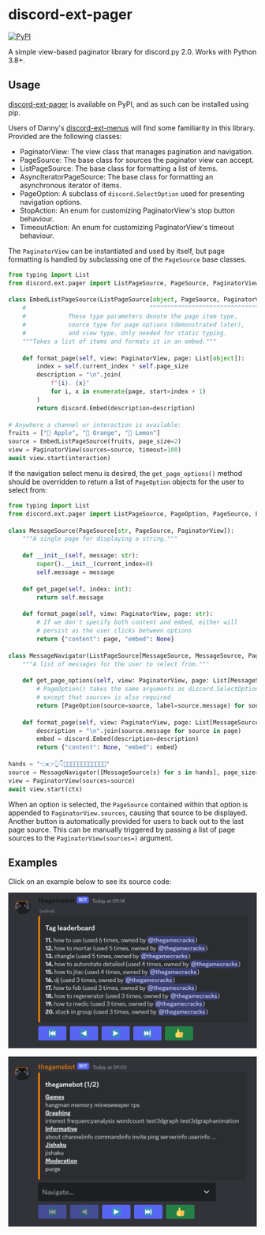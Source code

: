 # discord-ext-pager

[![PyPI](https://img.shields.io/pypi/v/discord-ext-pager?label=View%20on%20pypi&style=flat-square)](https://pypi.org/project/discord-ext-pager/)

A simple view-based paginator library for discord.py 2.0. Works with Python 3.8+.

## Usage

[discord-ext-pager] is available on PyPI, and as such can be installed using pip.

Users of Danny's [discord-ext-menus] will find some familiarity
in this library. Provided are the following classes:

- PaginatorView:
  The view class that manages pagination and navigation.
- PageSource:
  The base class for sources the paginator view can accept.
- ListPageSource:
  The base class for formatting a list of items.
- AsyncIteratorPageSource:
  The base class for formatting an asynchronous iterator of items.
- PageOption:
  A subclass of `discord.SelectOption` used for presenting navigation options.
- StopAction:
  An enum for customizing PaginatorView's stop button behaviour.
- TimeoutAction:
  An enum for customizing PaginatorView's timeout behaviour.

[discord-ext-pager]: https://pypi.org/project/discord-ext-pager/
[discord-ext-menus]: https://github.com/Rapptz/discord-ext-menus

The `PaginatorView` can be instantiated and used by itself, but page formatting
is handled by subclassing one of the `PageSource` base classes.

```py
from typing import List
from discord.ext.pager import ListPageSource, PageSource, PaginatorView

class EmbedListPageSource(ListPageSource[object, PageSource, PaginatorView]):
    #                                   ^^^^^^^^^^^^^^^^^^^^^^^^^^^^^^^^^^^
    #            These type parameters denote the page item type,
    #            source type for page options (demonstrated later),
    #            and view type. Only needed for static typing.
    """Takes a list of items and formats it in an embed."""

    def format_page(self, view: PaginatorView, page: List[object]):
        index = self.current_index * self.page_size
        description = "\n".join(
            f"{i}. {x}"
            for i, x in enumerate(page, start=index + 1)
        )
        return discord.Embed(description=description)

# Anywhere a channel or interaction is available:
fruits = ["🍎 Apple", "🍊 Orange", "🍋 Lemon"]
source = EmbedListPageSource(fruits, page_size=2)
view = PaginatorView(sources=source, timeout=180)
await view.start(interaction)
```

If the navigation select menu is desired, the `get_page_options()` method
should be overridden to return a list of `PageOption` objects for the user
to select from:

```py
from typing import List
from discord.ext.pager import ListPageSource, PageOption, PageSource, PaginatorView

class MessageSource(PageSource[str, PageSource, PaginatorView]):
    """A single page for displaying a string."""

    def __init__(self, message: str):
        super().__init__(current_index=0)
        self.message = message

    def get_page(self, index: int):
        return self.message

    def format_page(self, view: PaginatorView, page: str):
        # If we don't specify both content and embed, either will
        # persist as the user clicks between options
        return {"content": page, "embed": None}

class MessageNavigator(ListPageSource[MessageSource, MessageSource, PaginatorView]):
    """A list of messages for the user to select from."""

    def get_page_options(self, view: PaginatorView, page: List[MessageSource]):
        # PageOption() takes the same arguments as discord.SelectOption,
        # except that source= is also required
        return [PageOption(source=source, label=source.message) for source in page]

    def format_page(self, view: PaginatorView, page: List[MessageSource]):
        description = "\n".join(source.message for source in page)
        embed = discord.Embed(description=description)
        return {"content": None, "embed": embed}

hands = "👈👉👆👇🫵🤞🫰🤘🤙🤛🤜✊👊👋👏🙌"
source = MessageNavigator([MessageSource(s) for s in hands], page_size=5)
view = PaginatorView(sources=source)
await view.start(ctx)
```

When an option is selected, the `PageSource` contained within that option
is appended to `PaginatorView.sources`, causing that source to be displayed.
Another button is automatically provided for users to back out to the last
page source. This can be manually triggered by passing a list of page sources
to the `PaginatorView(sources=)` argument.

## Examples

Click on an example below to see its source code:

[![Tag leaderboard](https://github.com/thegamecracks/discord-ext-pager/blob/main/docs/images/thegamebot_tags.png?raw=true)](https://github.com/thegamecracks/thegamebot/blob/04d9909877685acd24654a911b1853e2143fc316/bot/cogs/tags/__init__.py#L123-L162)

[![Help command](https://github.com/thegamecracks/discord-ext-pager/blob/main/docs/images/thegamebot_help.png?raw=true)](https://github.com/thegamecracks/thegamebot/blob/04d9909877685acd24654a911b1853e2143fc316/bot/cogs/helpcommand.py#L26-L249)
